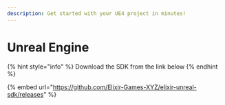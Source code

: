 ```yaml
---
description: Get started with your UE4 project in minutes!
---
```


# Unreal Engine

{% hint style="info" %}
Download the SDK from the link below
{% endhint %}

{% embed url="https://github.com/Elixir-Games-XYZ/elixir-unreal-sdk/releases" %}

